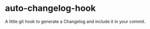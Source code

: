 auto-changelog-hook
===================

A little git hook to generate a Changelog and include it in your commit.
